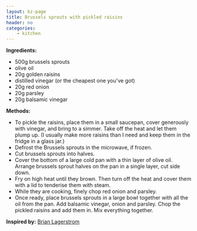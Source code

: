 ```yaml
---
layout: kz-page
title: Brussels sprouts with pickled raisins
header: no
categories:
    - kitchen
---
```


**Ingredients:**

* 500g brussels sprouts
* olive oil
<nbsp></nbsp>
* 20g golden raisins
* distilled vinegar (or the cheapest one you've got)
* 20g red onion
* 20g parsley
* 20g balsamic vinegar

**Methods:**

* To pickle the raisins, place them in a small saucepan, cover generously with vinegar, and bring to a simmer. Take off the heat and let them plump up. (I usually make more raisins than I need and keep them in the fridge in a glass jar.)
* Defrost the Brussels sprouts in the microwave, if frozen.
* Cut brussels sprouts into halves.
* Cover the bottom of a large cold pan with a thin layer of olive oil. Arrange brussels sprout halves on the pan in a single layer, cut side down.
* Fry on high heat until they brown. Then turn off the heat and cover them with a lid to tenderise them with steam.
* While they are cooking, finely chop red onion and parsley. 
* Once ready, place brussels sprouts in a large bowl together with all the oil from the pan. Add balsamic vinegar, onion and parsley. Chop the pickled raisins and add them in. Mix everything together.

**Inspired by:** [ Brian Lagerstrom](https://youtu.be/1LlZJFfJyxk?t=678)
